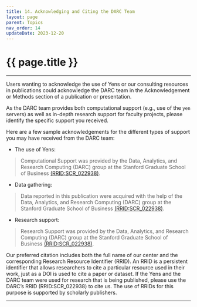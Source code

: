 ```yaml
---
title: 14. Acknowledging and Citing the DARC Team 
layout: page 
parent: Topics 
nav_order: 14
updateDate: 2023-12-20
---
```

# {{ page.title }}
---

Users wanting to acknowledge the use of Yens or our consulting resources in publications could acknowledge the DARC team in the Acknowledgement or Methods section of a publication or presentation.

As the DARC team provides both computational support (e.g., use of the `yen` servers) as well as in-depth research support for faculty projects, please identify the specific support you received.

Here are a few sample acknowledgements for the different types of support you may have received from the DARC team:

- The use of Yens:
> Computational Support was provided by the Data, Analytics, and Research Computing (DARC) group at the Stanford Graduate School of Business <a href="https://scicrunch.org/resources/data/record/nlx_144509-1/SCR_022938/resolver?q=SCR_022938&l=SCR_022938&i=rrid:scr_022938" target="_blank">(RRID:SCR_022938)</a>.

- Data gathering:
> Data reported in this publication were acquired with the help of the Data, Analytics, and Research Computing (DARC) group at the Stanford Graduate School of Business <a href="https://scicrunch.org/resources/data/record/nlx_144509-1/SCR_022938/resolver?q=SCR_022938&l=SCR_022938&i=rrid:scr_022938" target="_blank">(RRID:SCR_022938)</a>.

- Research support:
> Research Support was provided by the Data, Analytics, and Research Computing (DARC) group at the Stanford Graduate School of Business <a href="https://scicrunch.org/resources/data/record/nlx_144509-1/SCR_022938/resolver?q=SCR_022938&l=SCR_022938&i=rrid:scr_022938" target="_blank">(RRID:SCR_022938)</a>.

Our preferred citation includes both the full name of our center and the corresponding Research Resource Identifier (RRID). An RRID is a persistent identifier that allows researchers to cite a particular resource used in their work, just as a DOI is used to cite a paper or dataset. If the Yens and the DARC team were used for research that is being published, please use the DARC’s RRID (RRID:SCR_022938) to cite us. The use of RRIDs for this purpose is supported by scholarly publishers.

---
